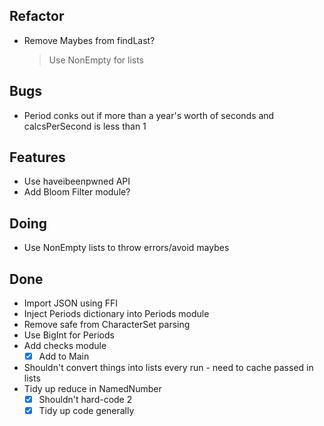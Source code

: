 ## Refactor

- Remove Maybes from findLast?
    > Use NonEmpty for lists

## Bugs

- Period conks out if more than a year's worth of seconds and calcsPerSecond is less than 1

## Features

- Use haveibeenpwned API
- Add Bloom Filter module?

## Doing

- Use NonEmpty lists to throw errors/avoid maybes

## Done

- Import JSON using FFI
- Inject Periods dictionary into Periods module
- Remove safe from CharacterSet parsing
- Use BigInt for Periods
- Add checks module
    * [x] Add to Main
- Shouldn't convert things into lists every run - need to cache passed in lists
- Tidy up reduce in NamedNumber
    * [x] Shouldn't hard-code 2
    * [x] Tidy up code generally
